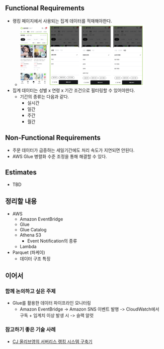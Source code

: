 ## Functional Requirements
* 랭킹 페이지에서 사용되는 집계 데이터를 적재해야한다.
   * <img width=400 src="올리브영_랭킹.png">
* 집계 데이터는 성별 x 연령 x 기간 조건으로 필터링할 수 있어야한다. 
  * 기간의 종류는 다음과 같다.
    * 실시간
    * 일간
    * 주간 
    * 월간

## Non-Functional Requirements
* 주문 데이터가 급증하는 세일기간에도 처리 속도가 지연되면 안된다.   
 * AWS Glue 병렬화 수준 조정을 통해 해결할 수 있다. 

## Estimates
* TBD 

## 정리할 내용
* AWS
  * Amazon EventBridge  
  * Glue
  * Glue Catalog
  * Athena S3 
    * Event Notification의 종류 
  * Lambda
* Parquet (파케이) 
  * 데이터 구조 특징 
 

## 이어서 
### 함께 논의하고 싶은 주제
* Glue를 활용한 데이터 파이프라인 모니터링
  * Amazon EventBridge -> Amazon SNS 이벤트 발행 -> CloudWatch에서 구독 + 임계치 이상 발생 시 -> 슬랙 알럿 
 

### 참고하기 좋은 기술 사례
* [CJ 올리브영의 서버리스 랭킹 시스템 구축기](https://aws.amazon.com/ko/blogs/tech/oliveyoung-serverless-ranking-system/) 

